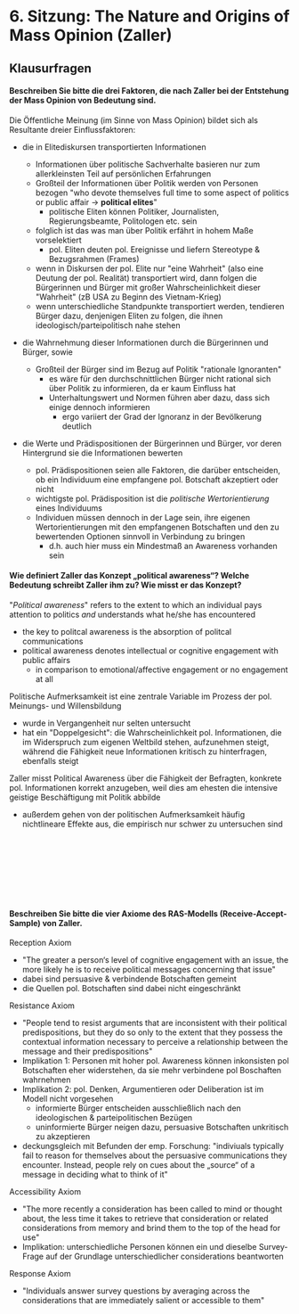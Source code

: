 # 6. Sitzung: The Nature and Origins of Mass Opinion (Zaller)

## Klausurfragen
#### Beschreiben Sie bitte die drei Faktoren, die nach Zaller bei der Entstehung der Mass Opinion von Bedeutung sind.
Die Öffentliche Meinung (im Sinne von Mass Opinion) bildet sich als Resultante dreier Einflussfaktoren:

- die in Elitediskursen transportierten Informationen
  - Informationen über politische Sachverhalte basieren nur zum allerkleinsten Teil auf persönlichen Erfahrungen
  - Großteil der Informationen über Politik werden von Personen bezogen "who devote themselves full time to some aspect of politics or public affair -> **political elites**"
    - politische Eliten können Politiker, Journalisten, Regierungsbeamte, Politologen etc. sein
  - folglich ist das was man über Politik erfährt in hohem Maße vorselektiert
    - pol. Eliten deuten pol. Ereignisse und liefern Stereotype & Bezugsrahmen (Frames)
  - wenn in Diskursen der pol. Elite nur "eine Wahrheit" (also eine Deutung der pol. Realität) transportiert wird, dann folgen die Bürgerinnen und Bürger mit großer Wahrscheinlichkeit dieser "Wahrheit" (zB USA zu Beginn des Vietnam-Krieg)
  - wenn unterschiedliche Standpunkte transportiert werden, tendieren Bürger dazu, denjenigen Eliten zu folgen, die ihnen ideologisch/parteipolitisch nahe stehen

- die Wahrnehmung dieser Informationen durch die Bürgerinnen und Bürger, sowie
  - Großteil der Bürger sind im Bezug auf Politik "rationale Ignoranten"
    - es wäre für den durchschnittlichen Bürger nicht rational sich über Politik zu informieren, da er kaum Einfluss hat
    - Unterhaltungswert und Normen führen aber dazu, dass sich einige dennoch informieren
      - ergo variiert der Grad der Ignoranz in der Bevölkerung deutlich

- die Werte und Prädispositionen der Bürgerinnen und Bürger, vor deren Hintergrund sie die Informationen bewerten
  - pol. Prädispositionen seien alle Faktoren, die darüber entscheiden, ob ein Individuum eine empfangene pol. Botschaft akzeptiert oder nicht
  - wichtigste pol. Prädisposition ist die *politische Wertorientierung* eines Individuums
  - Individuen müssen dennoch in der Lage sein, ihre eigenen Wertorientierungen mit den empfangenen Botschaften und den zu bewertenden Optionen sinnvoll in Verbindung zu bringen
    - d.h. auch hier muss ein Mindestmaß an Awareness vorhanden sein

#### Wie definiert Zaller das Konzept „political awareness“?  Welche Bedeutung schreibt Zaller ihm zu?  Wie misst er das Konzept?
"*Political awareness*" refers to the extent to which an individual pays attention to politics *and* understands what he/she has encountered
- the key to politcal awareness is the absorption of politcal communications
- political awareness denotes intellectual or cognitive engagement with public affairs
  - in comparison to emotional/affective engagement or no engagement at all

Politische Aufmerksamkeit ist eine zentrale Variable im Prozess der pol. Meinungs- und Willensbildung
- wurde in Vergangenheit nur selten untersucht
- hat ein "Doppelgesicht": die Wahrscheinlichkeit pol. Informationen, die im Widerspruch zum eigenen Weltbild stehen, aufzunehmen steigt, während die Fähigkeit neue Informationen kritisch zu hinterfragen, ebenfalls steigt

Zaller misst Political Awareness über die Fähigkeit der Befragten, konkrete pol. Informationen korrekt anzugeben, weil dies am ehesten die intensive geistige Beschäftigung mit Politik abbilde
- außerdem gehen von der politischen Aufmerksamkeit häufig nichtlineare Effekte aus, die empirisch nur schwer zu untersuchen sind

&nbsp;

&nbsp;

&nbsp;

&nbsp;

#### Beschreiben Sie bitte die vier Axiome des RAS-Modells (Receive-Accept-Sample) von Zaller.
Reception Axiom
- "The greater a person‘s level of cognitive engagement with an issue, the more likely he is to receive  political messages concerning that issue"
- dabei sind persuasive & verbindende Botschaften gemeint
- die Quellen pol. Botschaften sind dabei nicht eingeschränkt

Resistance Axiom
- "People tend to resist arguments that are inconsistent with their political predispositions, but they do so only to the extent that they possess the contextual information necessary to perceive a relationship between the message and their predispositions"
- Implikation 1: Personen mit hoher pol. Awareness können inkonsisten pol Botschaften eher widerstehen, da sie mehr verbindene pol Boschaften wahrnehmen
- Implikation 2: pol. Denken, Argumentieren oder Deliberation ist im Modell nicht vorgesehen
  - informierte Bürger entscheiden ausschließlich nach den ideologischen & parteipolitischen Bezügen
  - uninformierte Bürger neigen dazu, persuasive Botschaften unkritisch zu akzeptieren
- deckungsgleich mit Befunden der emp. Forschung: "indiviuals typically fail to reason for themselves about the persuasive communications they encounter. Instead, people rely on cues about the „source“ of a message in deciding what to think of it"

Accessibility Axiom
- "The more recently a consideration has been called to mind or thought about, the less time it takes to retrieve that consideration or related considerations from memory and brind them to the top of the head for use"
- Implikation: unterschiedliche Personen können ein und dieselbe Survey-Frage auf der Grundlage unterschiedlicher considerations beantworten

Response Axiom
- "Individuals answer survey questions by averaging across the considerations that are immediately salient or accessible to them"


